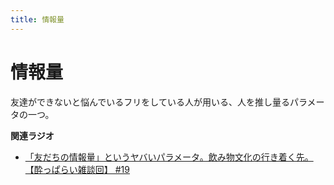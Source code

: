 ```yaml
---
title: 情報量
---
```


# 情報量


友達ができないと悩んでいるフリをしている人が用いる、人を推し量るパラメータの一つ。

**関連ラジオ**

-   [「友だちの情報量」というヤバいパラメータ。飲み物文化の行き着く先。【酔っぱらい雑談回】
    #19](https://www.youtube.com/watch?v=JDyFEb6NOVI)
